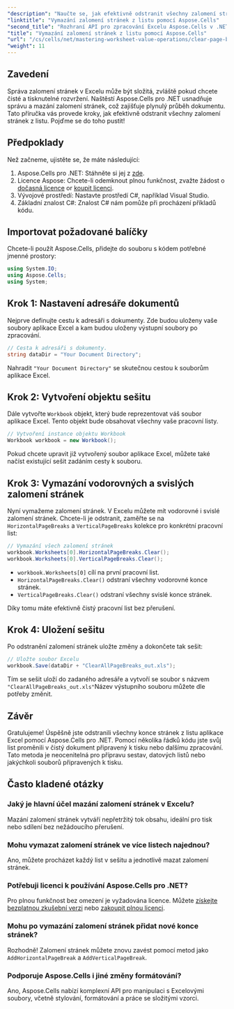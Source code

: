 ```yaml
---
"description": "Naučte se, jak efektivně odstranit všechny zalomení stránek v listech aplikace Excel pomocí nástroje Aspose.Cells pro .NET. Tento podrobný návod vám tento proces zjednoduší."
"linktitle": "Vymazání zalomení stránek z listu pomocí Aspose.Cells"
"second_title": "Rozhraní API pro zpracování Excelu Aspose.Cells v .NET"
"title": "Vymazání zalomení stránek z listu pomocí Aspose.Cells"
"url": "/cs/cells/net/mastering-worksheet-value-operations/clear-page-breaks/"
"weight": 11
---
```


## Zavedení

Správa zalomení stránek v Excelu může být složitá, zvláště pokud chcete čisté a tisknutelné rozvržení. Naštěstí Aspose.Cells pro .NET usnadňuje správu a mazání zalomení stránek, což zajišťuje plynulý průběh dokumentu. Tato příručka vás provede kroky, jak efektivně odstranit všechny zalomení stránek z listu. Pojďme se do toho pustit!

## Předpoklady

Než začneme, ujistěte se, že máte následující:

1. Aspose.Cells pro .NET: Stáhněte si jej z [zde](https://releases.aspose.com/cells/net/).
2. Licence Aspose: Chcete-li odemknout plnou funkčnost, zvažte žádost o [dočasná licence](https://purchase.aspose.com/tempneboary-license/) or [koupit licenci](https://purchase.aspose.com/buy).
3. Vývojové prostředí: Nastavte prostředí C#, například Visual Studio.
4. Základní znalost C#: Znalost C# nám pomůže při procházení příkladů kódu.

## Importovat požadované balíčky

Chcete-li použít Aspose.Cells, přidejte do souboru s kódem potřebné jmenné prostory:

```csharp
using System.IO;
using Aspose.Cells;
using System;
```

## Krok 1: Nastavení adresáře dokumentů

Nejprve definujte cestu k adresáři s dokumenty. Zde budou uloženy vaše soubory aplikace Excel a kam budou uloženy výstupní soubory po zpracování.

```csharp
// Cesta k adresáři s dokumenty.
string dataDir = "Your Document Directory";
```

Nahradit `"Your Document Directory"` se skutečnou cestou k souborům aplikace Excel.

## Krok 2: Vytvoření objektu sešitu

Dále vytvořte `Workbook` objekt, který bude reprezentovat váš soubor aplikace Excel. Tento objekt bude obsahovat všechny vaše pracovní listy.

```csharp
// Vytvoření instance objektu Workbook
Workbook workbook = new Workbook();
```

Pokud chcete upravit již vytvořený soubor aplikace Excel, můžete také načíst existující sešit zadáním cesty k souboru.

## Krok 3: Vymazání vodorovných a svislých zalomení stránek

Nyní vymažeme zalomení stránek. V Excelu můžete mít vodorovné i svislé zalomení stránek. Chcete-li je odstranit, zaměřte se na `HorizontalPageBreaks` a `VerticalPageBreaks` kolekce pro konkrétní pracovní list:

```csharp
// Vymazání všech zalomení stránek
workbook.Worksheets[0].HorizontalPageBreaks.Clear();
workbook.Worksheets[0].VerticalPageBreaks.Clear();
```

- `workbook.Worksheets[0]` cílí na první pracovní list.
- `HorizontalPageBreaks.Clear()` odstraní všechny vodorovné konce stránek.
- `VerticalPageBreaks.Clear()` odstraní všechny svislé konce stránek.

Díky tomu máte efektivně čistý pracovní list bez přerušení.

## Krok 4: Uložení sešitu

Po odstranění zalomení stránek uložte změny a dokončete tak sešit:

```csharp
// Uložte soubor Excelu
workbook.Save(dataDir + "ClearAllPageBreaks_out.xls");
```

Tím se sešit uloží do zadaného adresáře a vytvoří se soubor s názvem `"ClearAllPageBreaks_out.xls"`Název výstupního souboru můžete dle potřeby změnit.

## Závěr

Gratulujeme! Úspěšně jste odstranili všechny konce stránek z listu aplikace Excel pomocí Aspose.Cells pro .NET. Pomocí několika řádků kódu jste svůj list proměnili v čistý dokument připravený k tisku nebo dalšímu zpracování. Tato metoda je neocenitelná pro přípravu sestav, datových listů nebo jakýchkoli souborů připravených k tisku.

## Často kladené otázky

### Jaký je hlavní účel mazání zalomení stránek v Excelu?  
Mazání zalomení stránek vytváří nepřetržitý tok obsahu, ideální pro tisk nebo sdílení bez nežádoucího přerušení.

### Mohu vymazat zalomení stránek ve více listech najednou?  
Ano, můžete procházet každý list v sešitu a jednotlivě mazat zalomení stránek.

### Potřebuji licenci k používání Aspose.Cells pro .NET?  
Pro plnou funkčnost bez omezení je vyžadována licence. Můžete [získejte bezplatnou zkušební verzi](https://releases.aspose.com/) nebo [zakoupit plnou licenci](https://purchase.aspose.com/buy).

### Mohu po vymazání zalomení stránek přidat nové konce stránek?  
Rozhodně! Zalomení stránek můžete znovu zavést pomocí metod jako `AddHorizontalPageBreak` a `AddVerticalPageBreak`.

### Podporuje Aspose.Cells i jiné změny formátování?  
Ano, Aspose.Cells nabízí komplexní API pro manipulaci s Excelovými soubory, včetně stylování, formátování a práce se složitými vzorci.